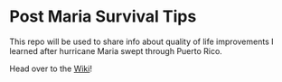 # Post Maria Survival Tips

This repo will be used to share info about quality of life improvements I learned after hurricane Maria swept through Puerto Rico.

Head over to the [Wiki](https://github.com/jluzonpr/post-maria-survival/wiki)!
